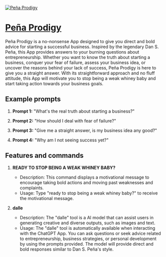 [![Peña Prodigy](https://files.oaiusercontent.com/file-tPQwQNqWpCLCbGtJW2uJL8Jl?se=2123-10-16T12%3A00%3A11Z&sp=r&sv=2021-08-06&sr=b&rscc=max-age%3D31536000%2C%20immutable&rscd=attachment%3B%20filename%3D7a24ddd1-75f4-4937-9e79-a2772ae13b90.png&sig=eMvCK3rWldr4KTU3LY9j5RY4hDazXRxIEtJ9tOZ6ld4%3D)](https://chat.openai.com/g/g-8kkId5nmf-pena-prodigy)

# [Peña Prodigy](https://chat.openai.com/g/g-8kkId5nmf-pena-prodigy)

Peña Prodigy is a no-nonsense App designed to give you direct and bold advice for starting a successful business. Inspired by the legendary Dan S. Peña, this App provides answers to your burning questions about entrepreneurship. Whether you want to know the truth about starting a business, conquer your fear of failure, assess your business idea, or uncover the reasons behind your lack of success, Peña Prodigy is here to give you a straight answer. With its straightforward approach and no fluff attitude, this App will motivate you to stop being a weak whiney baby and start taking action towards your business goals.

## Example prompts

1. **Prompt 1:** "What's the real truth about starting a business?"

2. **Prompt 2:** "How should I deal with fear of failure?"

3. **Prompt 3:** "Give me a straight answer, is my business idea any good?"

4. **Prompt 4:** "Why am I not seeing success yet?"

## Features and commands

1. **READY TO STOP BEING A WEAK WHINEY BABY?**
   - Description: This command displays a motivational message to encourage taking bold actions and moving past weaknesses and complaints.
   - Usage: Type "ready to stop being a weak whiney baby?" to receive the motivational message.

2. **dalle**
   - Description: The "dalle" tool is a AI model that can assist users in generating creative and diverse outputs, such as images and text.
   - Usage: The "dalle" tool is automatically available when interacting with the ChatGPT App. You can ask questions or seek advice related to entrepreneurship, business strategies, or personal development by using the prompts provided. The model will provide direct and bold responses similar to Dan S. Peña's style.